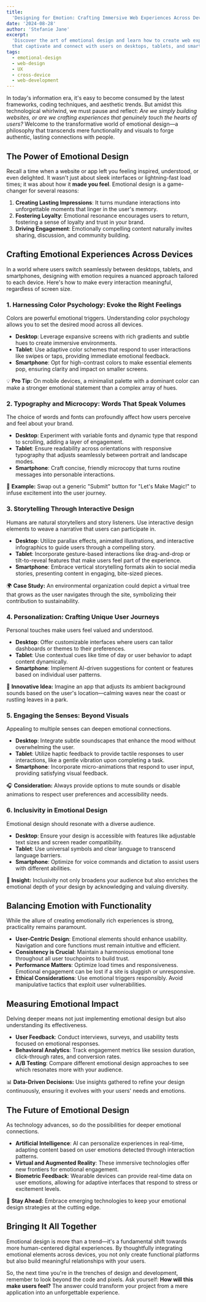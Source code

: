 ```yaml
---
title:
  'Designing for Emotion: Crafting Immersive Web Experiences Across Devices'
date: '2024-08-28'
author: 'Stefanie Jane'
excerpt:
  'Discover the art of emotional design and learn how to create web experiences
  that captivate and connect with users on desktops, tablets, and smartphones.'
tags:
  - emotional-design
  - web-design
  - UX
  - cross-device
  - web-development
---
```


In today's information era, it's easy to become consumed by the latest
frameworks, coding techniques, and aesthetic trends. But amidst this
technological whirlwind, we must pause and reflect: _Are we simply building
websites, or are we crafting experiences that genuinely touch the hearts of
users?_ Welcome to the transformative world of emotional design—a philosophy
that transcends mere functionality and visuals to forge authentic, lasting
connections with people.

## The Power of Emotional Design

Recall a time when a website or app left you feeling inspired, understood, or
even delighted. It wasn't just about sleek interfaces or lightning-fast load
times; it was about how it **made you feel**. Emotional design is a game-changer
for several reasons:

1. **Creating Lasting Impressions**: It turns mundane interactions into
   unforgettable moments that linger in the user's memory.
2. **Fostering Loyalty**: Emotional resonance encourages users to return,
   fostering a sense of loyalty and trust in your brand.
3. **Driving Engagement**: Emotionally compelling content naturally invites
   sharing, discussion, and community building.

## Crafting Emotional Experiences Across Devices

In a world where users switch seamlessly between desktops, tablets, and
smartphones, designing with emotion requires a nuanced approach tailored to each
device. Here's how to make every interaction meaningful, regardless of screen
size.

### 1. Harnessing Color Psychology: Evoke the Right Feelings

Colors are powerful emotional triggers. Understanding color psychology allows
you to set the desired mood across all devices.

- **Desktop**: Leverage expansive screens with rich gradients and subtle hues to
  create immersive environments.
- **Tablet**: Use adaptive color schemes that respond to user interactions like
  swipes or taps, providing immediate emotional feedback.
- **Smartphone**: Opt for high-contrast colors to make essential elements pop,
  ensuring clarity and impact on smaller screens.

💡 **Pro Tip:** On mobile devices, a minimalist palette with a dominant color
can make a stronger emotional statement than a complex array of hues.

### 2. Typography and Microcopy: Words That Speak Volumes

The choice of words and fonts can profoundly affect how users perceive and feel
about your brand.

- **Desktop**: Experiment with variable fonts and dynamic type that respond to
  scrolling, adding a layer of engagement.
- **Tablet**: Ensure readability across orientations with responsive typography
  that adjusts seamlessly between portrait and landscape modes.
- **Smartphone**: Craft concise, friendly microcopy that turns routine messages
  into personable interactions.

🎉 **Example:** Swap out a generic "Submit" button for "Let's Make Magic!" to
infuse excitement into the user journey.

### 3. Storytelling Through Interactive Design

Humans are natural storytellers and story listeners. Use interactive design
elements to weave a narrative that users can participate in.

- **Desktop**: Utilize parallax effects, animated illustrations, and interactive
  infographics to guide users through a compelling story.
- **Tablet**: Incorporate gesture-based interactions like drag-and-drop or
  tilt-to-reveal features that make users feel part of the experience.
- **Smartphone**: Embrace vertical storytelling formats akin to social media
  stories, presenting content in engaging, bite-sized pieces.

🌍 **Case Study:** An environmental organization could depict a virtual tree
that grows as the user navigates through the site, symbolizing their
contribution to sustainability.

### 4. Personalization: Crafting Unique User Journeys

Personal touches make users feel valued and understood.

- **Desktop**: Offer customizable interfaces where users can tailor dashboards
  or themes to their preferences.
- **Tablet**: Use contextual cues like time of day or user behavior to adapt
  content dynamically.
- **Smartphone**: Implement AI-driven suggestions for content or features based
  on individual user patterns.

🔮 **Innovative Idea:** Imagine an app that adjusts its ambient background
sounds based on the user's location—calming waves near the coast or rustling
leaves in a park.

### 5. Engaging the Senses: Beyond Visuals

Appealing to multiple senses can deepen emotional connections.

- **Desktop**: Integrate subtle soundscapes that enhance the mood without
  overwhelming the user.
- **Tablet**: Utilize haptic feedback to provide tactile responses to user
  interactions, like a gentle vibration upon completing a task.
- **Smartphone**: Incorporate micro-animations that respond to user input,
  providing satisfying visual feedback.

🎧 **Consideration:** Always provide options to mute sounds or disable
animations to respect user preferences and accessibility needs.

### 6. Inclusivity in Emotional Design

Emotional design should resonate with a diverse audience.

- **Desktop**: Ensure your design is accessible with features like adjustable
  text sizes and screen reader compatibility.
- **Tablet**: Use universal symbols and clear language to transcend language
  barriers.
- **Smartphone**: Optimize for voice commands and dictation to assist users with
  different abilities.

🌈 **Insight:** Inclusivity not only broadens your audience but also enriches
the emotional depth of your design by acknowledging and valuing diversity.

## Balancing Emotion with Functionality

While the allure of creating emotionally rich experiences is strong,
practicality remains paramount.

- **User-Centric Design**: Emotional elements should enhance usability.
  Navigation and core functions must remain intuitive and efficient.
- **Consistency is Crucial**: Maintain a harmonious emotional tone throughout
  all user touchpoints to build trust.
- **Performance Matters**: Optimize load times and responsiveness. Emotional
  engagement can be lost if a site is sluggish or unresponsive.
- **Ethical Considerations**: Use emotional triggers responsibly. Avoid
  manipulative tactics that exploit user vulnerabilities.

## Measuring Emotional Impact

Delving deeper means not just implementing emotional design but also
understanding its effectiveness.

- **User Feedback**: Conduct interviews, surveys, and usability tests focused on
  emotional responses.
- **Behavioral Analytics**: Track engagement metrics like session duration,
  click-through rates, and conversion rates.
- **A/B Testing**: Compare different emotional design approaches to see which
  resonates more with your audience.

📊 **Data-Driven Decisions:** Use insights gathered to refine your design
continuously, ensuring it evolves with your users' needs and emotions.

## The Future of Emotional Design

As technology advances, so do the possibilities for deeper emotional
connections.

- **Artificial Intelligence**: AI can personalize experiences in real-time,
  adapting content based on user emotions detected through interaction patterns.
- **Virtual and Augmented Reality**: These immersive technologies offer new
  frontiers for emotional engagement.
- **Biometric Feedback**: Wearable devices can provide real-time data on user
  emotions, allowing for adaptive interfaces that respond to stress or
  excitement levels.

🚀 **Stay Ahead:** Embrace emerging technologies to keep your emotional design
strategies at the cutting edge.

## Bringing It All Together

Emotional design is more than a trend—it's a fundamental shift towards more
human-centered digital experiences. By thoughtfully integrating emotional
elements across devices, you not only create functional platforms but also build
meaningful relationships with your users.

So, the next time you're in the trenches of design and development, remember to
look beyond the code and pixels. Ask yourself: **How will this make users
feel?** The answer could transform your project from a mere application into an
unforgettable experience.

